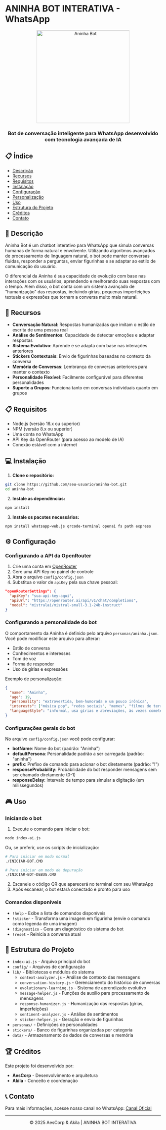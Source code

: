 # ANINHA BOT INTERATIVA - WhatsApp

<div align="center">
  <img src="https://i.ibb.co/PZMs7K3C/photo-2025-05-17-04-46-44.jpg" alt="Aninha Bot" width="300"/>
  <br>
  <h3>Bot de conversação inteligente para WhatsApp desenvolvido com tecnologia avançada de IA</h3>
</div>

## 📋 Índice

- [Descrição](#-descrição)
- [Recursos](#-recursos)
- [Requisitos](#-requisitos)
- [Instalação](#-instalação)
- [Configuração](#-configuração)
- [Personalização](#-personalização)
- [Uso](#-uso)
- [Estrutura do Projeto](#-estrutura-do-projeto)
- [Créditos](#-créditos)
- [Contato](#-contato)

## 📝 Descrição

Aninha Bot é um chatbot interativo para WhatsApp que simula conversas humanas de forma natural e envolvente. Utilizando algoritmos avançados de processamento de linguagem natural, o bot pode manter conversas fluidas, responder a perguntas, enviar figurinhas e se adaptar ao estilo de comunicação do usuário.

O diferencial da Aninha é sua capacidade de evolução com base nas interações com os usuários, aprendendo e melhorando suas respostas com o tempo. Além disso, o bot conta com um sistema avançado de "humanização" das respostas, incluindo gírias, pequenas imperfeições textuais e expressões que tornam a conversa muito mais natural.

## 🚀 Recursos

- **Conversação Natural**: Respostas humanizadas que imitam o estilo de escrita de uma pessoa real
- **Análise de Sentimentos**: Capacidade de detectar emoções e adaptar respostas
- **Sistema Evolutivo**: Aprende e se adapta com base nas interações anteriores
- **Stickers Contextuais**: Envio de figurinhas baseadas no contexto da conversa
- **Memória de Conversas**: Lembrança de conversas anteriores para manter o contexto
- **Personalidade Flexível**: Facilmente configurável para diferentes personalidades
- **Suporte a Grupos**: Funciona tanto em conversas individuais quanto em grupos

## 📋 Requisitos

- Node.js (versão 16.x ou superior)
- NPM (versão 8.x ou superior)
- Uma conta no WhatsApp
- API Key da OpenRouter (para acesso ao modelo de IA)
- Conexão estável com a internet

## 💻 Instalação

1. **Clone o repositório:**

```bash
git clone https://github.com/seu-usuario/aninha-bot.git
cd aninha-bot
```

2. **Instale as dependências:**

```bash
npm install
```

3. **Instale os pacotes necessários:**

```bash
npm install whatsapp-web.js qrcode-terminal openai fs path express
```

## ⚙️ Configuração

### Configurando a API da OpenRouter

1. Crie uma conta em [OpenRouter](https://openrouter.ai/)
2. Gere uma API Key no painel de controle
3. Abra o arquivo `config/config.json`
4. Substitua o valor de `apiKey` pela sua chave pessoal:

```json
"openRouterSettings": {
  "apiKey": "sua-api-key-aqui",
  "apiUrl": "https://openrouter.ai/api/v1/chat/completions",
  "model": "mistralai/mistral-small-3.1-24b-instruct"
}
```

### Configurando a personalidade do bot

O comportamento da Aninha é definido pelo arquivo `personas/aninha.json`. Você pode modificar este arquivo para alterar:

- Estilo de conversa
- Conhecimentos e interesses
- Tom de voz
- Forma de responder
- Uso de gírias e expressões

Exemplo de personalização:

```json
{
  "name": "Aninha",
  "age": 19,
  "personality": "extrovertida, bem-humorada e um pouco irônica",
  "interests": ["música pop", "redes sociais", "memes", "filmes de terror"],
  "languageStyle": "informal, usa gírias e abreviações, às vezes comete pequenos erros de digitação"
}
```

### Configurações gerais do bot

No arquivo `config/config.json` você pode configurar:

- **botName**: Nome do bot (padrão: "Aninha")
- **defaultPersona**: Personalidade padrão a ser carregada (padrão: "aninha")
- **prefix**: Prefixo de comando para acionar o bot diretamente (padrão: "!")
- **responseProbability**: Probabilidade do bot responder mensagens sem ser chamado diretamente (0-1)
- **responseDelay**: Intervalo de tempo para simular a digitação (em milissegundos)

## 🎮 Uso

### Iniciando o bot

1. Execute o comando para iniciar o bot:

```bash
node index-ai.js
```

Ou, se preferir, use os scripts de inicialização:

```bash
# Para iniciar em modo normal
./INICIAR-BOT.CMD

# Para iniciar em modo de depuração
./INICIAR-BOT-DEBUG.CMD
```

2. Escaneie o código QR que aparecerá no terminal com seu WhatsApp
3. Após escanear, o bot estará conectado e pronto para uso

### Comandos disponíveis

- `!help` - Exibe a lista de comandos disponíveis
- `!sticker` - Transforma uma imagem em figurinha (envie o comando como legenda de uma imagem)
- `!diagnostico` - Gera um diagnóstico do sistema do bot
- `!reset` - Reinicia a conversa atual

## 📁 Estrutura do Projeto

- `index-ai.js` - Arquivo principal do bot
- `config/` - Arquivos de configuração
- `lib/` - Bibliotecas e módulos do sistema
  - `context-analyzer.js` - Análise de contexto das mensagens
  - `conversation-history.js` - Gerenciamento do histórico de conversas
  - `evolutionary-learning.js` - Sistema de aprendizado evolutivo
  - `message-helper.js` - Funções de auxílio para processamento de mensagens
  - `response-humanizer.js` - Humanização das respostas (gírias, imperfeições)
  - `sentiment-analyzer.js` - Análise de sentimentos
  - `sticker-helper.js` - Geração e envio de figurinhas
- `personas/` - Definições de personalidades
- `stickers/` - Banco de figurinhas organizadas por categoria
- `data/` - Armazenamento de dados de conversas e memória

## 🏆 Créditos

Este projeto foi desenvolvido por:

- **AesCorp** - Desenvolvimento e arquitetura
- **Akila** - Conceito e coordenação

## 📞 Contato

Para mais informações, acesse nosso canal no WhatsApp:
[Canal Oficial](https://whatsapp.com/channel/0029VbB1a77545ussjB7uu1s)

---

<div align="center">
  <p>© 2025 AesCorp & Akila | ANINHA BOT INTERATIVA</p>
</div>
